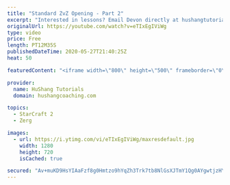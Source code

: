 ```yaml
---
title: "Standard ZvZ Opening - Part 2"
excerpt: "Interested in lessons? Email Devon directly at hushangtutorials@outlook.com ------------------------------------------------------------------------------------------------------- Want to support HuShang Tutorials directly? Patreon is a website where you can contribute a monthly donation that will help"
originalUrl: https://youtube.com/watch?v=eTIxEgIViWg
type: video
price: Free
length: PT12M35S
publishedDateTime: 2020-05-27T21:40:25Z
heat: 50

featuredContent: "<iframe width=\"800\" height=\"500\" frameborder=\"0\" src=\"https://www.youtube.com/embed/eTIxEgIViWg\" allow=\"accelerometer; autoplay; encrypted-media; gyroscope; picture-in-picture\" allowfullscreen></iframe>"

provider:
  name: HuShang Tutorials
  domain: hushangcoaching.com

topics:
  - StarCraft 2
  - Zerg

images:
  - url: https://i.ytimg.com/vi/eTIxEgIViWg/maxresdefault.jpg
    width: 1280
    height: 720
    isCached: true

secured: "Av+muKD9HsYIAaFzf8g0Hmtzo9hYqZh3Trk7tb8NlGsXJTmY1Qg0AYgwtjzHY6w5iiy0iKFntP4eimGqKnOiKPNuC+eaRauGEo4CF7J4vjo2BN5jYyFIaqTyhNlrI8NQ1LUzvHDoQkjZbItOoXxE3/2neWipnkzIozFBQTuCybasXrFV2e0TFURn8SpgUIL8ufQh9ECiQBl7o34lBDRPXv2FnCTrIejHpYpJlO50WJjYOEnrYX/nNy95dWOsb/r7krw+zxcPmSilOBsPZ7gU5M15S6BU0BkAUoz8zmbGnX0TPi/7sccCrEWuZ8pqG8J5EY35wij1LTPZb3EryXoneuz3H/GOJXmVyrybW/mvNOqfyfafLLHszeFoWjVUH8KGHR+E6jcBaUzGDv8Qro0SkTnrbUGDImLhrnEm5ETjRtA=;FmBce1zCkmCMEvE/1BkN4w=="
---
```


